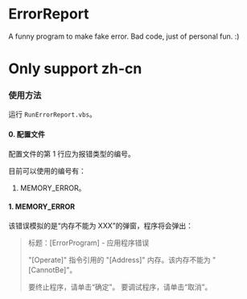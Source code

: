 # ErrorReport
A funny program to make fake error. Bad code, just of personal fun. :)

# Only support zh-cn

### 使用方法

运行 `RunErrorReport.vbs`。

#### 0. 配置文件

配置文件的第 $1$ 行应为报错类型的编号。

目前可以使用的编号有：

1. MEMORY_ERROR。

#### 1. MEMORY_ERROR

该错误模拟的是“内存不能为 XXX”的弹窗，程序将会弹出：

> 标题：[ErrorProgram] - 应用程序错误
> 
> "[Operate]" 指令引用的 "[Address]" 内存。该内存不能为 "[CannotBe]"。
>
> 要终止程序，请单击“确定”。
> 要调试程序，请单击“取消”。
